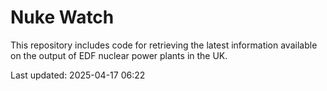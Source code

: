 # Nuke Watch

This repository includes code for retrieving the latest information available on the output of EDF nuclear power plants in the UK.

Last updated: 2025-04-17 06:22